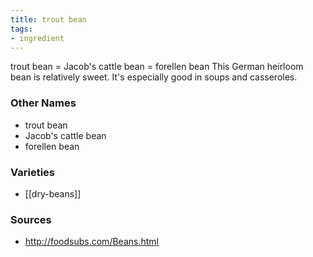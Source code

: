 ```yaml
---
title: trout bean
tags:
- ingredient
---
```

trout bean = Jacob's cattle bean = forellen bean This German heirloom bean is relatively sweet. It's especially good in soups and casseroles.

### Other Names

* trout bean
* Jacob's cattle bean
* forellen bean

### Varieties

* [[dry-beans]]

### Sources
* http://foodsubs.com/Beans.html
